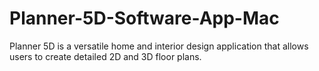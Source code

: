 # Planner-5D-Software-App-Mac
Planner 5D is a versatile home and interior design application that allows users to create detailed 2D and 3D floor plans.
